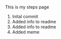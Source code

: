 This is my steps page
1. Inital commit
2. Added info to readme
2. Added info to readme
3. Added meme
